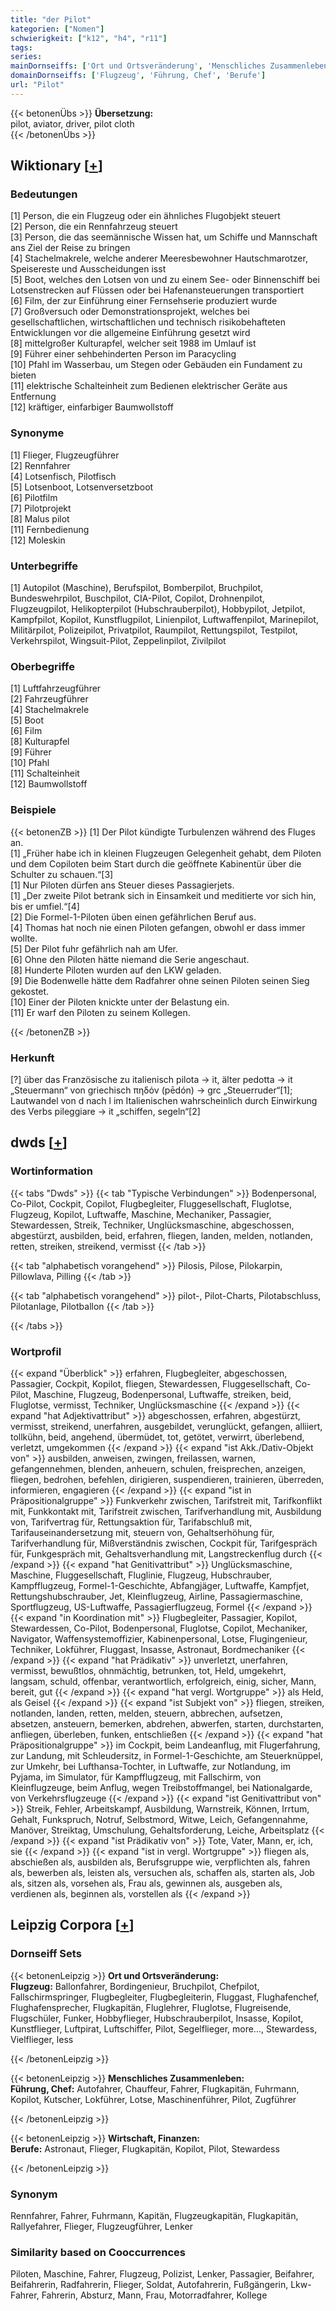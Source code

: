 ```yaml
---
title: "der Pilot"
kategorien: ["Nomen"]
schwierigkeit: ["k12", "h4", "r11"]
tags:
series:
mainDornseiffs: ['Ort und Ortsveränderung', 'Menschliches Zusammenleben', 'Wirtschaft, Finanzen']
domainDornseiffs: ['Flugzeug', 'Führung, Chef', 'Berufe']
url: "Pilot"
---
```


{{< betonenÜbs >}}
**Übersetzung:**  
pilot, aviator, driver, pilot cloth  
{{< /betonenÜbs >}}

## Wiktionary [[+](https://de.wiktionary.org/wiki/Pilot)]

### Bedeutungen
[1] Person, die ein Flugzeug oder ein ähnliches Flugobjekt steuert  
[2] Person, die ein Rennfahrzeug steuert  
[3] Person, die das seemännische Wissen hat, um Schiffe und Mannschaft ans Ziel der Reise zu bringen  
[4] Stachelmakrele, welche anderer Meeresbewohner Hautschmarotzer, Speisereste und Ausscheidungen isst  
[5] Boot, welches den Lotsen von und zu einem See- oder Binnenschiff bei Lotsenstrecken auf Flüssen oder bei Hafenansteuerungen transportiert  
[6] Film, der zur Einführung einer Fernsehserie produziert wurde  
[7] Großversuch oder Demonstrationsprojekt, welches bei gesellschaftlichen, wirtschaftlichen und technisch risikobehafteten Entwicklungen vor die allgemeine Einführung gesetzt wird  
[8] mittelgroßer Kulturapfel, welcher seit 1988 im Umlauf ist  
[9] Führer einer sehbehinderten Person im Paracycling  
[10] Pfahl im Wasserbau, um Stegen oder Gebäuden ein Fundament zu bieten  
[11] elektrische Schalteinheit zum Bedienen elektrischer Geräte aus Entfernung  
[12] kräftiger, einfarbiger Baumwollstoff  

### Synonyme
[1] Flieger, Flugzeugführer  
[2] Rennfahrer  
[4] Lotsenfisch, Pilotfisch  
[5] Lotsenboot, Lotsenversetzboot  
[6] Pilotfilm  
[7] Pilotprojekt  
[8] Malus pilot  
[11] Fernbedienung  
[12] Moleskin  

### Unterbegriffe
[1] Autopilot (Maschine), Berufspilot, Bomberpilot, Bruchpilot, Bundeswehrpilot, Buschpilot, CIA-Pilot, Copilot, Drohnenpilot, Flugzeugpilot, Helikopterpilot (Hubschrauberpilot), Hobbypilot, Jetpilot, Kampfpilot, Kopilot, Kunstflugpilot, Linienpilot, Luftwaffenpilot, Marinepilot, Militärpilot, Polizeipilot, Privatpilot, Raumpilot, Rettungspilot, Testpilot, Verkehrspilot, Wingsuit-Pilot, Zeppelinpilot, Zivilpilot  

### Oberbegriffe
[1] Luftfahrzeugführer  
[2] Fahrzeugführer  
[4] Stachelmakrele  
[5] Boot  
[6] Film  
[8] Kulturapfel  
[9] Führer  
[10] Pfahl  
[11] Schalteinheit  
[12] Baumwollstoff  

### Beispiele
{{< betonenZB >}}
[1] Der Pilot kündigte Turbulenzen während des Fluges an.  
[1] „Früher habe ich in kleinen Flugzeugen Gelegenheit gehabt, dem Piloten und dem Copiloten beim Start durch die geöffnete Kabinentür über die Schulter zu schauen.“[3]  
[1] Nur Piloten dürfen ans Steuer dieses Passagierjets.  
[1] „Der zweite Pilot betrank sich in Einsamkeit und meditierte vor sich hin, bis er umfiel.“[4]  
[2] Die Formel-1-Piloten üben einen gefährlichen Beruf aus.  
[4] Thomas hat noch nie einen Piloten gefangen, obwohl er dass immer wollte.  
[5] Der Pilot fuhr gefährlich nah am Ufer.  
[6] Ohne den Piloten hätte niemand die Serie angeschaut.  
[8] Hunderte Piloten wurden auf den LKW geladen.  
[9] Die Bodenwelle hätte dem Radfahrer ohne seinen Piloten seinen Sieg gekostet.  
[10] Einer der Piloten knickte unter der Belastung ein.  
[11] Er warf den Piloten zu seinem Kollegen.  

{{< /betonenZB >}}
### Herkunft
[?] über das Französische zu italienisch pilota → it, älter pedotta → it „Steuermann“ von griechisch πηδόν (pēdón) → grc „Steuerruder“[1]; Lautwandel von d nach l im Italienischen wahrscheinlich durch Einwirkung des Verbs pileggiare → it „schiffen, segeln“[2]  



## dwds [[+](https://www.dwds.de/wb/Pilot)]

### Wortinformation
{{< tabs "Dwds" >}}
{{< tab "Typische Verbindungen" >}}
Bodenpersonal, Co-Pilot, Cockpit, Copilot, Flugbegleiter, Fluggesellschaft, Fluglotse, Flugzeug, Kopilot, Luftwaffe, Maschine, Mechaniker, Passagier, Stewardessen, Streik, Techniker, Unglücksmaschine, abgeschossen, abgestürzt, ausbilden, beid, erfahren, fliegen, landen, melden, notlanden, retten, streiken, streikend, vermisst
{{< /tab >}}

{{< tab "alphabetisch vorangehend" >}}
Pilosis, Pilose, Pilokarpin, Pillowlava, Pilling
{{< /tab >}}

{{< tab "alphabetisch vorangehend" >}}
pilot-, Pilot-Charts, Pilotabschluss, Pilotanlage, Pilotballon
{{< /tab >}}

{{< /tabs >}}

### Wortprofil
{{< expand "Überblick" >}} erfahren, Flugbegleiter, abgeschossen, Passagier, Cockpit, Kopilot, fliegen, Stewardessen, Fluggesellschaft, Co-Pilot, Maschine, Flugzeug, Bodenpersonal, Luftwaffe, streiken, beid, Fluglotse, vermisst, Techniker, Unglücksmaschine {{< /expand >}}
{{< expand "hat Adjektivattribut" >}} abgeschossen, erfahren, abgestürzt, vermisst, streikend, unerfahren, ausgebildet, verunglückt, gefangen, alliiert, tollkühn, beid, angehend, übermüdet, tot, getötet, verwirrt, überlebend, verletzt, umgekommen {{< /expand >}}
{{< expand "ist Akk./Dativ-Objekt von" >}} ausbilden, anweisen, zwingen, freilassen, warnen, gefangennehmen, blenden, anheuern, schulen, freisprechen, anzeigen, fliegen, bedrohen, befehlen, dirigieren, suspendieren, trainieren, überreden, informieren, engagieren {{< /expand >}}
{{< expand "ist in Präpositionalgruppe" >}} Funkverkehr zwischen, Tarifstreit mit, Tarifkonflikt mit, Funkkontakt mit, Tarifstreit zwischen, Tarifverhandlung mit, Ausbildung von, Tarifvertrag für, Rettungsaktion für, Tarifabschluß mit, Tarifauseinandersetzung mit, steuern von, Gehaltserhöhung für, Tarifverhandlung für, Mißverständnis zwischen, Cockpit für, Tarifgespräch für, Funkgespräch mit, Gehaltsverhandlung mit, Langstreckenflug durch {{< /expand >}}
{{< expand "hat Genitivattribut" >}} Unglücksmaschine, Maschine, Fluggesellschaft, Fluglinie, Flugzeug, Hubschrauber, Kampfflugzeug, Formel-1-Geschichte, Abfangjäger, Luftwaffe, Kampfjet, Rettungshubschrauber, Jet, Kleinflugzeug, Airline, Passagiermaschine, Sportflugzeug, US-Luftwaffe, Passagierflugzeug, Formel {{< /expand >}}
{{< expand "in Koordination mit" >}} Flugbegleiter, Passagier, Kopilot, Stewardessen, Co-Pilot, Bodenpersonal, Fluglotse, Copilot, Mechaniker, Navigator, Waffensystemoffizier, Kabinenpersonal, Lotse, Flugingenieur, Techniker, Lokführer, Fluggast, Insasse, Astronaut, Bordmechaniker {{< /expand >}}
{{< expand "hat Prädikativ" >}} unverletzt, unerfahren, vermisst, bewußtlos, ohnmächtig, betrunken, tot, Held, umgekehrt, langsam, schuld, offenbar, verantwortlich, erfolgreich, einig, sicher, Mann, bereit, gut {{< /expand >}}
{{< expand "hat vergl. Wortgruppe" >}} als Held, als Geisel {{< /expand >}}
{{< expand "ist Subjekt von" >}} fliegen, streiken, notlanden, landen, retten, melden, steuern, abbrechen, aufsetzen, absetzen, ansteuern, bemerken, abdrehen, abwerfen, starten, durchstarten, anfliegen, überleben, funken, entschließen {{< /expand >}}
{{< expand "hat Präpositionalgruppe" >}} im Cockpit, beim Landeanflug, mit Flugerfahrung, zur Landung, mit Schleudersitz, in Formel-1-Geschichte, am Steuerknüppel, zur Umkehr, bei Lufthansa-Tochter, in Luftwaffe, zur Notlandung, im Pyjama, im Simulator, für Kampfflugzeug, mit Fallschirm, von Kleinflugzeuge, beim Anflug, wegen Treibstoffmangel, bei Nationalgarde, von Verkehrsflugzeuge {{< /expand >}}
{{< expand "ist Genitivattribut von" >}} Streik, Fehler, Arbeitskampf, Ausbildung, Warnstreik, Können, Irrtum, Gehalt, Funkspruch, Notruf, Selbstmord, Witwe, Leich, Gefangennahme, Manöver, Streiktag, Umschulung, Gehaltsforderung, Leiche, Arbeitsplatz {{< /expand >}}
{{< expand "ist Prädikativ von" >}} Tote, Vater, Mann, er, ich, sie {{< /expand >}}
{{< expand "ist in vergl. Wortgruppe" >}} fliegen als, abschießen als, ausbilden als, Berufsgruppe wie, verpflichten als, fahren als, bewerben als, leisten als, versuchen als, schaffen als, starten als, Job als, sitzen als, vorsehen als, Frau als, gewinnen als, ausgeben als, verdienen als, beginnen als, vorstellen als {{< /expand >}}

## Leipzig Corpora [[+](https://corpora.uni-leipzig.de/en/res?word=Pilot&corpusId=deu_newscrawl-public_2018)]

### Dornseiff Sets
{{< betonenLeipzig >}}
**Ort und Ortsveränderung:**  
**Flugzeug:** Ballonfahrer, Bordingenieur, Bruchpilot, Chefpilot, Fallschirmspringer, Flugbegleiter, Flugbegleiterin, Fluggast, Flughafenchef, Flughafensprecher, Flugkapitän, Fluglehrer, Fluglotse, Flugreisende, Flugschüler, Funker, Hobbyflieger, Hubschrauberpilot, Insasse, Kopilot, Kunstflieger, Luftpirat, Luftschiffer, Pilot, Segelflieger, more..., Stewardess, Vielflieger, less  

{{< /betonenLeipzig >}}


{{< betonenLeipzig >}}
**Menschliches Zusammenleben:**  
**Führung, Chef:** Autofahrer, Chauffeur, Fahrer, Flugkapitän, Fuhrmann, Kopilot, Kutscher, Lokführer, Lotse, Maschinenführer, Pilot, Zugführer  

{{< /betonenLeipzig >}}


{{< betonenLeipzig >}}
**Wirtschaft, Finanzen:**  
**Berufe:** Astronaut, Flieger, Flugkapitän, Kopilot, Pilot, Stewardess  

{{< /betonenLeipzig >}}

### Synonym
Rennfahrer, Fahrer, Fuhrmann, Kapitän, Flugzeugkapitän, Flugkapitän, Rallyefahrer, Flieger, Flugzeugführer, Lenker


### Similarity based on Cooccurrences
Piloten, Maschine, Fahrer, Flugzeug, Polizist, Lenker, Passagier, Beifahrer, Beifahrerin, Radfahrerin, Flieger, Soldat, Autofahrerin, Fußgängerin, Lkw-Fahrer, Fahrerin, Absturz, Mann, Frau, Motorradfahrer, Kollege

